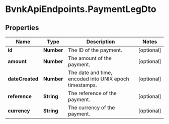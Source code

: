 # BvnkApiEndpoints.PaymentLegDto

## Properties

Name | Type | Description | Notes
------------ | ------------- | ------------- | -------------
**id** | **Number** | The ID of the payment. | [optional] 
**amount** | **Number** | The amount of the payment. | [optional] 
**dateCreated** | **Number** | The date and time, encoded into UNIX epoch timestamps. | [optional] 
**reference** | **String** | The reference of the payment. | [optional] 
**currency** | **String** | The currency of the payment. | [optional] 



